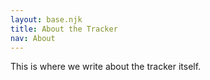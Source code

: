 ```yaml
---
layout: base.njk
title: About the Tracker
nav: About
---
```


This is where we write about the tracker itself.